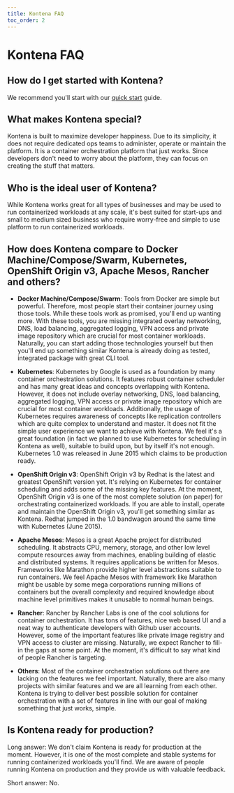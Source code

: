```yaml
---
title: Kontena FAQ
toc_order: 2
---
```


# Kontena FAQ

## How do I get started with Kontena?

We recommend you'll start with our [quick start](getting-started/quick-start.md) guide.

## What makes Kontena special?

Kontena is built to maximize developer happiness. Due to its simplicity, it does not require dedicated ops teams to administer, operate or maintain the platform. It is a container orchestration platform that just works. Since developers don't need to worry about the platform, they can focus on creating the stuff that matters.

## Who is the ideal user of Kontena?

While Kontena works great for all types of businesses and may be used to run containerized workloads at any scale, it's best suited for start-ups and small to medium sized business who require worry-free and simple to use platform to run containerized workloads.

## How does Kontena compare to Docker Machine/Compose/Swarm, Kubernetes, OpenShift Origin v3, Apache Mesos, Rancher and others?

* **Docker Machine/Compose/Swarm**: Tools from Docker are simple but powerful. Therefore, most people start their container journey using those tools. While these tools work as promised, you'll end up wanting more. With these tools, you are missing integrated overlay networking, DNS, load balancing, aggregated logging, VPN access and private image repository which are crucial for most container workloads. Naturally, you can start adding those technologies yourself but then you'll end up something similar Kontena is already doing as tested, integrated package with great CLI tool.

* **Kubernetes**: Kubernetes by Google is used as a foundation by many container orchestration solutions. It features robust container scheduler and has many great ideas and concepts overlapping with Kontena. However, it does not include overlay networking, DNS, load balancing, aggregated logging, VPN access or private image repository which are crucial for most container workloads. Additionally, the usage of Kubernetes requires awareness of concepts like replication controllers which are quite complex to understand and master. It does not fit the simple user experience we want to achieve with Kontena. We feel it's a great foundation (in fact we planned to use Kubernetes for scheduling in Kontena as well), suitable to build upon, but by itself it's not enough. Kubernetes 1.0 was released in June 2015 which claims to be production ready.

* **OpenShift Origin v3**: OpenShift Origin v3 by Redhat is the latest and greatest OpenShift version yet. It's relying on Kubernetes for container scheduling and adds some of the missing key features. At the moment, OpenShift Origin v3 is one of the most complete solution (on paper) for orchestrating containerized workloads. If you are able to install, operate and maintain the OpenShift Origin v3, you'll get something similar as Kontena. Redhat jumped in the 1.0 bandwagon around the same time with Kubernetes (June 2015).

* **Apache Mesos**: Mesos is a great Apache project for distributed scheduling. It abstracts CPU, memory, storage, and other low level compute resources away from machines, enabling building of elastic and distributed systems. It requires applications be written for Mesos. Frameworks like Marathon provide higher level abstractions suitable to run containers. We feel Apache Mesos with framework like Marathon might be usable by some mega corporations running millions of containers but the overall complexity and required knowledge about machine level primitives makes it unusable to normal human beings.

* **Rancher**: Rancher by Rancher Labs is one of the cool solutions for container orchestration. It has tons of features, nice web based UI and a neat way to authenticate developers with Github user accounts. However, some of the important features like private image registry and VPN access to cluster are missing. Naturally, we expect Rancher to fill-in the gaps at some point. At the moment, it's difficult to say what kind of people Rancher is targeting.

* **Others**: Most of the container orchestration solutions out there are lacking on the features we feel important. Naturally, there are also many projects with similar features and we are all learning from each other. Kontena is trying to deliver best possible solution for container orchestration with a set of features in line with our goal of making something that just works, simple.

## Is Kontena ready for production?

Long answer: We don't claim Kontena is ready for production at the moment. However, it is one of the most complete and stable systems for running containerized workloads you'll find. We are aware of people running Kontena on production and they provide us with valuable feedback.

Short answer: No.
